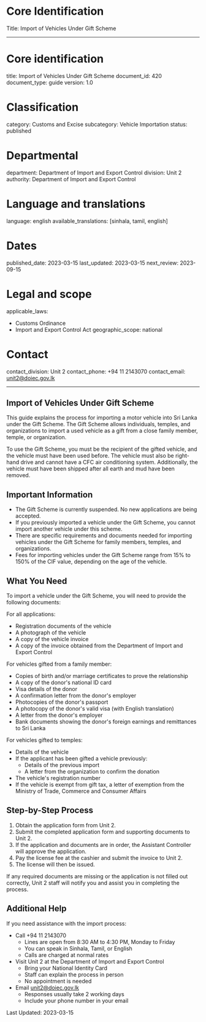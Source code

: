 # Core Identification
Title: Import of Vehicles Under Gift Scheme

---
# Core identification
title: Import of Vehicles Under Gift Scheme
document_id: 420
document_type: guide
version: 1.0

# Classification
category: Customs and Excise
subcategory: Vehicle Importation
status: published

# Departmental
department: Department of Import and Export Control
division: Unit 2
authority: Department of Import and Export Control

# Language and translations
language: english
available_translations: [sinhala, tamil, english]

# Dates
published_date: 2023-03-15
last_updated: 2023-03-15
next_review: 2023-09-15

# Legal and scope
applicable_laws: 
 - Customs Ordinance
 - Import and Export Control Act
geographic_scope: national

# Contact
contact_division: Unit 2
contact_phone: +94 11 2143070
contact_email: unit2@doiec.gov.lk

---

## Import of Vehicles Under Gift Scheme

This guide explains the process for importing a motor vehicle into Sri Lanka under the Gift Scheme. The Gift Scheme allows individuals, temples, and organizations to import a used vehicle as a gift from a close family member, temple, or organization.

To use the Gift Scheme, you must be the recipient of the gifted vehicle, and the vehicle must have been used before. The vehicle must also be right-hand drive and cannot have a CFC air conditioning system. Additionally, the vehicle must have been shipped after all earth and mud have been removed.

## Important Information

- The Gift Scheme is currently suspended. No new applications are being accepted.
- If you previously imported a vehicle under the Gift Scheme, you cannot import another vehicle under this scheme.
- There are specific requirements and documents needed for importing vehicles under the Gift Scheme for family members, temples, and organizations.
- Fees for importing vehicles under the Gift Scheme range from 15% to 150% of the CIF value, depending on the age of the vehicle.

## What You Need

To import a vehicle under the Gift Scheme, you will need to provide the following documents:

For all applications:
- Registration documents of the vehicle
- A photograph of the vehicle
- A copy of the vehicle invoice
- A copy of the invoice obtained from the Department of Import and Export Control

For vehicles gifted from a family member:
- Copies of birth and/or marriage certificates to prove the relationship
- A copy of the donor's national ID card
- Visa details of the donor
- A confirmation letter from the donor's employer
- Photocopies of the donor's passport
- A photocopy of the donor's valid visa (with English translation)
- A letter from the donor's employer
- Bank documents showing the donor's foreign earnings and remittances to Sri Lanka

For vehicles gifted to temples:
- Details of the vehicle
- If the applicant has been gifted a vehicle previously:
  - Details of the previous import
  - A letter from the organization to confirm the donation
- The vehicle's registration number
- If the vehicle is exempt from gift tax, a letter of exemption from the Ministry of Trade, Commerce and Consumer Affairs

## Step-by-Step Process

1. Obtain the application form from Unit 2.
2. Submit the completed application form and supporting documents to Unit 2.
3. If the application and documents are in order, the Assistant Controller will approve the application.
4. Pay the license fee at the cashier and submit the invoice to Unit 2.
5. The license will then be issued.

If any required documents are missing or the application is not filled out correctly, Unit 2 staff will notify you and assist you in completing the process.

## Additional Help

If you need assistance with the import process:

- Call +94 11 2143070
  - Lines are open from 8:30 AM to 4:30 PM, Monday to Friday
  - You can speak in Sinhala, Tamil, or English
  - Calls are charged at normal rates
- Visit Unit 2 at the Department of Import and Export Control
  - Bring your National Identity Card
  - Staff can explain the process in person
  - No appointment is needed
- Email unit2@doiec.gov.lk
  - Responses usually take 2 working days
  - Include your phone number in your email

Last Updated: 2023-03-15